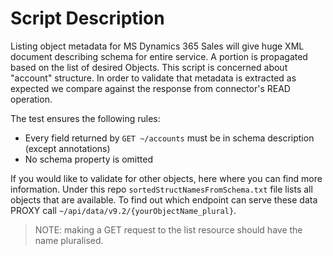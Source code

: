 # Script Description

Listing object metadata for MS Dynamics 365 Sales will give huge XML document describing schema for entire service.
A portion is propagated based on the list of desired Objects. This script is concerned about "account" structure.
In order to validate that metadata is extracted as expected we compare against the response from connector's READ operation.

The test ensures the following rules:
* Every field returned by `GET ~/accounts` must be in schema description (except annotations)
* No schema property is omitted

If you would like to validate for other objects, here where you can find more information.
Under this repo `sortedStructNamesFromSchema.txt` file lists all objects that are available.
To find out which endpoint can serve these data PROXY call `~/api/data/v9.2/{yourObjectName_plural}`.
> NOTE: making a GET request to the list resource should have the name pluralised.
